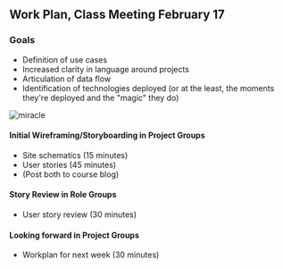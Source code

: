 ## Work Plan, Class Meeting February 17


### Goals
* Definition of use cases
* Increased clarity in language around projects
* Articulation of data flow
* Identification of technologies deployed (or at the least, the moments they're deployed and the "magic" they do)

![miracle](https://avionod.files.wordpress.com/2009/04/then-a-miracle-happens.gif?w=490)

#### Initial Wireframing/Storyboarding in Project Groups
* Site schematics (15 minutes)
* User stories (45 minutes)
* (Post both to course blog)

#### Story Review in Role Groups
* User story review (30 minutes)

#### Looking forward in Project Groups
* Workplan for next week (30 minutes)
